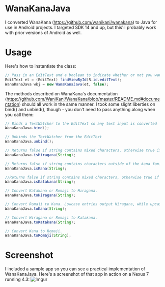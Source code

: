 WanaKanaJava
============

I converted WanaKana (https://github.com/wanikani/wanakana) to Java for use in Android projects. I targeted SDK 14 and up, but this'll probably work with prior versions of Android as well.

Usage
============
Here's how to instantiate the class:
```java
// Pass in an EditText and a boolean to indicate whether or not you want to use obsolete kana such as ゐ and ゑ
EditText et = (EditText) findViewById(R.id.editText);
WanaKanaJava wkj = new WanaKanaJava(et, false);
```

The methods described on WanaKana's documentation (https://github.com/WaniKani/WanaKana/blob/master/README.md#documentation) should all work in the same manner. I took some slight liberties on bind() and unbind(), though -  you don't need to pass anything along when you call them:
```java
// Binds a TextWatcher to the EditText so any text input is converted
WanaKanaJava.bind();

// Unbinds the TextWatcher from the EditText
WanaKanaJava.unbind();

// Returns false if string contains mixed characters, otherwise true if Hiragana.
WanaKanaJava.isHiragana(String);

// Returns false if string contains characters outside of the kana family, otherwise true if Hiragana and/or Katakana.
WanaKanaJava.isKana(String);

//Returns false if string contains mixed characters, otherwise true if Katakana.
WanaKanaJava.isKatakana(String);

// Convert Katakana or Romaji to Hiragana.
WanaKanaJava.toHiragana(String);

// Convert Romaji to Kana. Lowcase entries output Hiragana, while upcase entries output Katakana.
WanaKanaJava.toKana(String);

// Convert Hiragana or Romaji to Katakana.
WanaKanaJava.toKatakana(String);

// Convert Kana to Romaji.
WanaKanaJava.toRomaji(String);
```

Screenshot
==========
I included a sample app so you can see a practical implementation of WanaKanaJava. Here's a screenshot of that app
in action on a Nexus 7 running 4.3: 
![Imgur](http://i.imgur.com/LvTuVqY.png)
